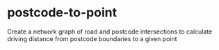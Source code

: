 # postcode-to-point
Create a network graph of road and postcode intersections to calculate driving distance from postcode boundaries to a given point
